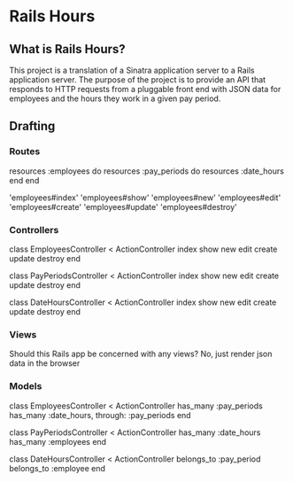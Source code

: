 # Rails Hours

## What is Rails Hours? 
This project is a translation of a Sinatra application server to a Rails application server. The purpose of the project is to provide an API that responds to HTTP requests from a pluggable front end with JSON data for employees and the hours they work in a given pay period. 

## Drafting
### Routes
resources :employees do
  resources :pay_periods do 
    resources :date_hours
  end
end


'employees#index'
'employees#show'
'employees#new'
'employees#edit'
'employees#create'
'employees#update'
'employees#destroy'

### Controllers
class EmployeesController < ActionController
  index
  show
  new
  edit
  create
  update
  destroy
end

class PayPeriodsController < ActionController
  index
  show
  new
  edit
  create
  update
  destroy
end

class DateHoursController < ActionController
  index
  show
  new
  edit
  create
  update
  destroy
end

### Views
Should this Rails app be concerned with any views? No, just render json data in the browser

### Models
class EmployeesController < ActionController
  has_many :pay_periods
  has_many :date_hours, through: :pay_periods
end

class PayPeriodsController < ActionController
  has_many :date_hours
  has_many :employees
end

class DateHoursController < ActionController
  belongs_to :pay_period
  belongs_to :employee
end